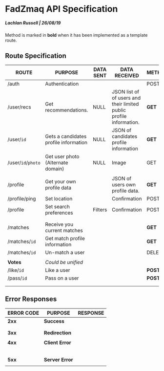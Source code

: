 # FadZmaq API Specification

##### Lachlan Russell | 26/08/19

Method is marked in **bold** when it has been implemented as a template route. 



## Route Specification

| ROUTE              | PURPOSE                               | DATA SENT | DATA RECEIVED                                                | METHOD   |
| ------------------ | ------------------------------------- | --------- | ------------------------------------------------------------ | -------- |
| /auth              | Authentication                        |           |                                                              | POST     |
| /user/recs         | Get recommendations.                  | NULL      | JSON list of of users and their limited public profile information. | **GET**  |
| /user/`id`         | Gets a candidates profile information | NULL      | JSON of candidates profile information                       | **GET**  |
| /user/`id`/`photo` | Get user photo (Alternate domain)     | NULL      | Image                                                        | GET      |
|                    |                                       |           |                                                              |          |
| /profile           | Get your own profile data             |           | JSON of users own profile data.                              | **GET**  |
| /profile/ping      | Set location                          |           | Confirmation                                                 | POST     |
| /profile           | Set search preferences                | Filters   | Confirmation                                                 | POST     |
|                    |                                       |           |                                                              |          |
|                    |                                       |           |                                                              |          |
| /matches           | Receive you current matches           |           |                                                              | **GET**  |
| /matches/`id`​      | Get match profile information         |           |                                                              | **GET**  |
| /matches/`id`      | Un-match a user                       |           |                                                              | DELETE   |
|                    |                                       |           |                                                              |          |
| **Votes**          | *Could be unified*                    |           |                                                              |          |
| /like/`id`         | Like a user                           |           |                                                              | **POST** |
| /pass/`id`         | Pass on a user                        |           |                                                              | **POST** |
|                    |                                       |           |                                                              |          |
|                    |                                       |           |                                                              |          |

## Error Responses

| ERROR CODE | PURPOSE          | RESPONSE |
| ---------- | ---------------- | -------- |
| **2xx**    | **Success**      |          |
|            |                  |          |
|            |                  |          |
| **3xx**    | **Redirection**  |          |
|            |                  |          |
| **4xx**    | **Client Error** |          |
|            |                  |          |
|            |                  |          |
|            |                  |          |
|            |                  |          |
|            |                  |          |
| **5xx**    | **Server Error** |          |
|            |                  |          |



